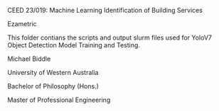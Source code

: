 CEED 23/019: Machine Learning Identification of Building Services

Ezametric


This folder contians the scripts and output slurm files used for YoloV7 Object Detection Model Training and Testing.


Michael Biddle

University of Western Australia

Bachelor of Philosophy (Hons.)

Master of Professional Engineering
